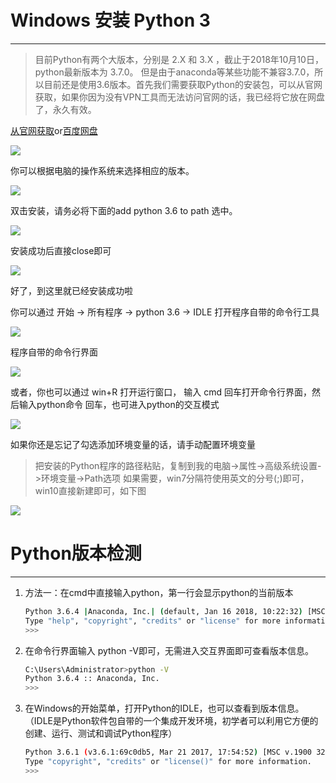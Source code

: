 Windows 安装 Python 3
===

---

> 目前Python有两个大版本，分别是 2.X 和 3.X ，截止于2018年10月10日，python最新版本为 3.7.0。 但是由于anaconda等某些功能不兼容3.7.0，所以目前还是使用3.6版本。首先我们需要获取Python的安装包，可以从官网获取，如果你因为没有VPN工具而无法访问官网的话，我已经将它放在网盘了，永久有效。

[从官网获取](https://www.python.org/downloads/)or[百度网盘](https://pan.baidu.com/s/1eRYKVFs#list/path=%2F)

![](../images/1.png)

你可以根据电脑的操作系统来选择相应的版本。

![](../images/2.png)

双击安装，请务必将下面的add python 3.6 to path 选中。

![](../images/3.png)

安装成功后直接close即可

![](../images/4.png)

好了，到这里就已经安装成功啦

你可以通过 开始 -> 所有程序 -> python 3.6 -> IDLE 打开程序自带的命令行工具

![](../images/5.png)

程序自带的命令行界面

![](../images/6.png)

或者，你也可以通过 win+R 打开运行窗口， 输入 cmd 回车打开命令行界面，然后输入python命令 回车，也可进入python的交互模式

![](../images/7.png)

如果你还是忘记了勾选添加环境变量的话，请手动配置环境变量
> 把安装的Python程序的路径粘贴，复制到我的电脑->属性->高级系统设置->环境变量->Path选项
> 如果需要，win7分隔符使用英文的分号(;)即可，win10直接新建即可，如下图

![](../images/10.png)

Python版本检测
===

---

1. 方法一：在cmd中直接输入python，第一行会显示python的当前版本
    ```bash
    Python 3.6.4 |Anaconda, Inc.| (default, Jan 16 2018, 10:22:32) [MSC v.1900 64 bit (AMD64)] on win32
    Type "help", "copyright", "credits" or "license" for more information.
    >>>
    ```
1. 在命令行界面输入 python -V即可，无需进入交互界面即可查看版本信息。
    ```bash
    C:\Users\Administrator>python -V
    Python 3.6.4 :: Anaconda, Inc.
    >>>
    ```
1. 在Windows的开始菜单，打开Python的IDLE，也可以查看到版本信息。（IDLE是Python软件包自带的一个集成开发环境，初学者可以利用它方便的创建、运行、测试和调试Python程序）
    ```bash
    Python 3.6.1 (v3.6.1:69c0db5, Mar 21 2017, 17:54:52) [MSC v.1900 32 bit (Intel)] on win32
    Type "copyright", "credits" or "license()" for more information.
    >>>
    ```
